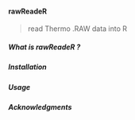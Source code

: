 #### rawReadeR
 > read Thermo .RAW data into R
 
 
##### What is rawReadeR ?

##### Installation

##### Usage

##### Acknowledgments
